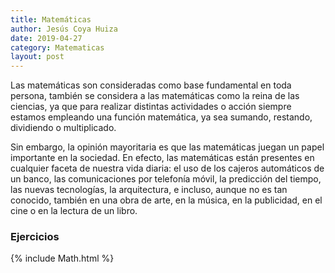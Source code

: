 ```yaml
---
title: Matemáticas
author: Jesús Coya Huiza
date: 2019-04-27
category: Matematicas
layout: post
---
```

Las matemáticas son consideradas como base fundamental en toda persona, también se considera a las matemáticas como la reina de las ciencias, ya que para realizar distintas actividades o acción siempre estamos empleando una función matemática, ya sea sumando, restando, dividiendo o multiplicado.

Sin embargo, la opinión mayoritaria es que las matemáticas juegan un papel importante en la sociedad. En efecto, las matemáticas están presentes en cualquier faceta de nuestra vida diaria: el uso de los cajeros automáticos de un banco, las comunicaciones por telefonía móvil, la predicción del tiempo, las nuevas tecnologías, la arquitectura, e incluso, aunque no es tan conocido, también en una obra de arte, en la música, en la publicidad, en el cine o en la lectura de un libro.
### Ejercicios

{% include Math.html %}
